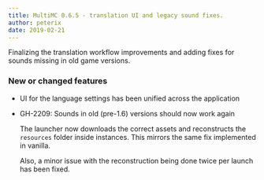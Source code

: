 ```yaml
---
title: MultiMC 0.6.5 - translation UI and legacy sound fixes.
author: peterix
date: 2019-02-21
---
```


Finalizing the translation workflow improvements and adding fixes for sounds missing in old game versions.

### New or changed features

- UI for the language settings has been unified across the application

- GH-2209: Sounds in old (pre-1.6) versions should now work again

    The launcher now downloads the correct assets and reconstructs the `resources` folder inside instances. This mirrors the same fix implemented in vanilla.

    Also, a minor issue with the reconstruction being done twice per launch has been fixed.
